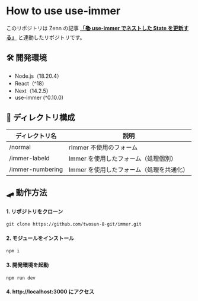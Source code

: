 # How to use use-immer

このリポジトリは Zenn の記事 **[「📚 use-immer でネストした State を更新する」](https://zenn.dev/cocomina/articles/update-nested-state-with-use-immer)**
と連動したリポジトリです。

## 🛠️ 開発環境

- Node.js（18.20.4）
- React（^18）
- Next（14.2.5）
- use-immer (^0.10.0)

## 📁 ディレクトリ構成

| ディレクトリ名   | 説明                                     |
| ---------------- | ---------------------------------------- |
| /normal          | rImmer 不使用のフォーム                  |
| /immer-labeld    | Immer を使用したフォーム（処理個別）     |
| /immer-numbering | Immer を使用したフォーム（処理を共通化） |

## 🛹 動作方法

#### 1. リポジトリをクローン

```
git clone https://github.com/twosun-8-git/immer.git
```

#### 2. モジュールをインストール

```
npm i
```

#### 3. 開発環境を起動

```
npm run dev
```

#### 4. http://localhost:3000 にアクセス
